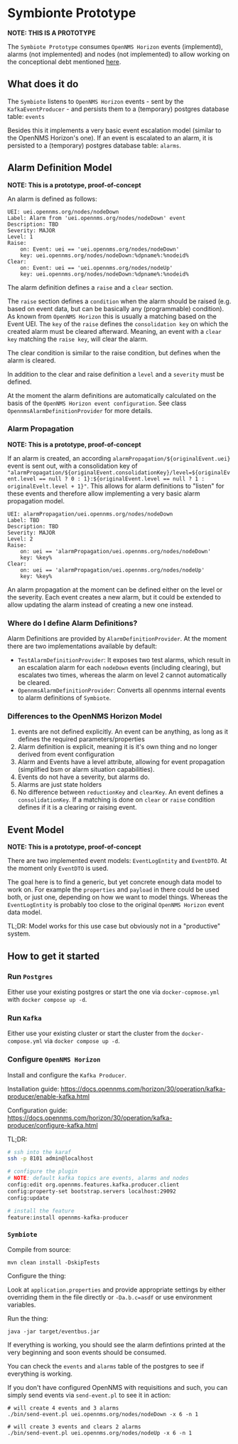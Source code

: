 # Symbionte Prototype

**NOTE: THIS IS A PROTOTYPE**

The `Symbiote Prototype` consumes `OpenNMS Horizon` events (implementd), alarms (not implemented) and nodes (not implemented) to allow working on the conceptional debt mentioned [here](https://opennms.discourse.group/t/the-future-of-opennms-horizon/3952).

## What does it do

The `Symbiote` listens to `OpenNMS Horizon` events - sent by the `KafkaEventProducer` - and persists them to a (temporary) postgres database table: `events`

Besides this it implements a very basic event escalation model (similar to the OpenNMS Horizon's one). If an event is escalated to an alarm, it is persisted to a (temporary) postgres database table: `alarms`.

## Alarm Definition Model

**NOTE: This is a prototype, proof-of-concept**

An alarm is defined as follows:

```
UEI: uei.opennms.org/nodes/nodeDown
Label: Alarm from 'uei.opennms.org/nodes/nodeDown' event
Description: TBD
Severity: MAJOR
Level: 1
Raise:
    on: Event: uei == 'uei.opennms.org/nodes/nodeDown'
    key: uei.opennms.org/nodes/nodeDown:%dpname%:%nodeid%
Clear:
    on: Event: uei == 'uei.opennms.org/nodes/nodeUp'
    key: uei.opennms.org/nodes/nodeDown:%dpname%:%nodeid%
```

The alarm definition defines a `raise` and a `clear` section.

The `raise` section defines a `condition` when the alarm should be raised (e.g. based on event data, but can be basically any (programmable) condition).
As known from `OpenNMS Horizon` this is usually a matching based on the Event UEI.
The `key` of the `raise` defines the `consolidation key` on which the created alarm must be cleared afterward.
Meaning, an event with a `clear key` matching the `raise key`, will clear the alarm.

The clear condition is similar to the raise condition, but defines when the alarm is cleared.

In addition to the clear and raise definition a `level` and a `severity` must be defined.

At the moment the alarm definitions are automatically calculated on the basis of the `OpenNMS Horizon event configuration`. See class `OpennmsAlarmDefinitionProvider` for more details.

### Alarm Propagation

**NOTE: This is a prototype, proof-of-concept**

If an alarm is created, an according `alarmPropagation/${originalEvent.uei}` event is sent out, with a consolidation key of `"alarmPropagation/${originalEvent.consolidationKey}/level=${originalEvent.level == null ? 0 : 1}:${originalEvent.level == null ? 1 : originalEvelt.level + 1}"`.
This allows for alarm definitions to "listen" for these events and therefore allow implementing a very basic alarm propagation model.


```
UEI: alarmPropagation/uei.opennms.org/nodes/nodeDown
Label: TBD
Description: TBD
Severity: MAJOR
Level: 2
Raise:
    on: uei == 'alarmPropagation/uei.opennms.org/nodes/nodeDown'
    key: %key%
Clear:
    on: uei == 'alarmPropagation/uei.opennms.org/nodes/nodeUp'
    key: %key%
```

An alarm propagation at the moment can be defined either on the level or the severity. 
Each event creates a new alarm, but it could be extended to allow updating the alarm instead of creating a new one instead.

### Where do I define Alarm Definitions?

Alarm Definitions are provided by `AlarmDefinitionProvider`. 
At the moment there are two implementations available by default:
 - `TestAlarmDefinitionProvider`: It exposes two test alarms, which result in an escalation alarm for each `nodeDown` events (including clearing), but escalates two times, whereas the alarm on level 2 cannot automatically be cleared.
 - `OpennmsAlarmDefinitionProvider`: Converts all opennms internal events to alarm definitions of `Symbiote`.

### Differences to the OpenNMS Horizon Model

1. events are not defined explicitly. An event can be anything, as long as it defines the required parameters/properties
2. Alarm definition is explicit, meaning it is it's own thing and no longer derived from event configuration
3. Alarm and Events have a level attribute, allowing for event propagation (simplified bsm or alarm situation capabilities).
4. Events do not have a severity, but alarms do.
5. Alarms are just state holders
6. No difference between `reductionKey` and `clearKey`. An event defines a `consolidationKey`. If a matching is done on `clear` or `raise` condition defines if it is a clearing or raising event.

## Event Model

**NOTE: This is a prototype, proof-of-concept**

There are two implemented event models: `EventLogEntity` and `EventDTO`.
At the moment only `EventDTO` is used.

The goal here is to find a generic, but yet concrete enough data model to work on.
For example the `properties` and `payload` in there could be used both, or just one, depending on how we want to model things. Whereas the `EventLogEntity` is probably too close to the original `OpenNMS Horizon` event data model.

TL;DR: Model works for this use case but obviously not in a "productive" system.


## How to get it started

### Run `Postgres`

Either use your existing postgres or start the one via `docker-copmose.yml` with `docker compose up -d`.

### Run `Kafka`

Either use your existing cluster or start the cluster from the `docker-compose.yml` via `docker compose up -d`.

### Configure `OpenNMS Horizon`

Install and configure the `Kafka Producer`.

Installation guide: https://docs.opennms.com/horizon/30/operation/kafka-producer/enable-kafka.html

Configuration guide: https://docs.opennms.com/horizon/30/operation/kafka-producer/configure-kafka.html


TL;DR: 

```bash
# ssh into the karaf
ssh -p 8101 admin@localhost

# configure the plugin
# NOTE: default kafka topics are events, alarms and nodes
config:edit org.opennms.features.kafka.producer.client
config:property-set bootstrap.servers localhost:29092 
config:update

# install the feature
feature:install opennms-kafka-producer

```

### `Symbiote`

Compile from source:

`mvn clean install -DskipTests`

Configure the thing:

Look at `application.properties` and provide appropriate settings by either overriding them in the file directly or `-Da.b.c=asdf` or use environment variables.

Run the thing:

`java -jar target/eventbus.jar`

If everything is working, you should see the alarm defintions printed at the very beginning and soon events should be consumed.

You can check the `events` and `alarms` table of the postgres to see if everything is working.

If you don't have configured OpenNMS with requisitions and such, you can simply send events via `send-event.pl` to see it in action:

```
# will create 4 events and 3 alarms
./bin/send-event.pl uei.opennms.org/nodes/nodeDown -x 6 -n 1

# will create 3 events and clears 2 alarms
./bin/send-event.pl uei.opennms.org/nodes/nodeUp -x 6 -n 1
```